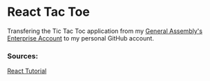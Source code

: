 # React Tac Toe


Transfering the Tic Tac Toc application from my [General Assembly's Enterprise Account](https://git.generalassemb.ly/francheska-guzman) to my personal GitHub account. 

### Sources:

[React Tutorial](https://facebook.github.io/react/tutorial/tutorial.html#getting-started)
